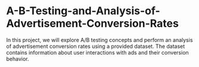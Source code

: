 # A-B-Testing-and-Analysis-of-Advertisement-Conversion-Rates
In this project, we will explore A/B testing concepts and perform an analysis of advertisement conversion rates using a provided dataset. The dataset contains information about user interactions with ads and their conversion behavior.
